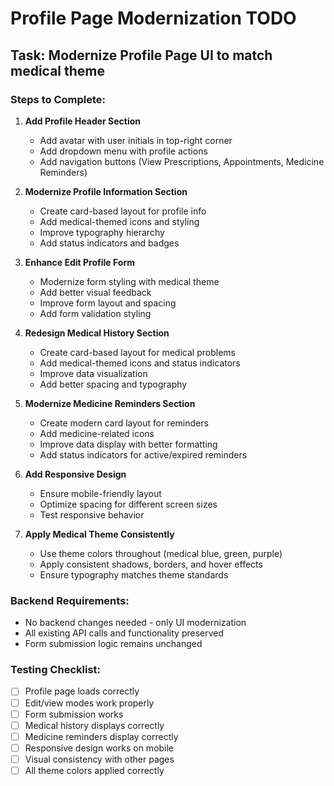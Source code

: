 # Profile Page Modernization TODO

## Task: Modernize Profile Page UI to match medical theme

### Steps to Complete:

1. **Add Profile Header Section**
   - Add avatar with user initials in top-right corner
   - Add dropdown menu with profile actions
   - Add navigation buttons (View Prescriptions, Appointments, Medicine Reminders)

2. **Modernize Profile Information Section**
   - Create card-based layout for profile info
   - Add medical-themed icons and styling
   - Improve typography hierarchy
   - Add status indicators and badges

3. **Enhance Edit Profile Form**
   - Modernize form styling with medical theme
   - Add better visual feedback
   - Improve form layout and spacing
   - Add form validation styling

4. **Redesign Medical History Section**
   - Create card-based layout for medical problems
   - Add medical-themed icons and status indicators
   - Improve data visualization
   - Add better spacing and typography

5. **Modernize Medicine Reminders Section**
   - Create modern card layout for reminders
   - Add medicine-related icons
   - Improve data display with better formatting
   - Add status indicators for active/expired reminders

6. **Add Responsive Design**
   - Ensure mobile-friendly layout
   - Optimize spacing for different screen sizes
   - Test responsive behavior

7. **Apply Medical Theme Consistently**
   - Use theme colors throughout (medical blue, green, purple)
   - Apply consistent shadows, borders, and hover effects
   - Ensure typography matches theme standards

### Backend Requirements:
- No backend changes needed - only UI modernization
- All existing API calls and functionality preserved
- Form submission logic remains unchanged

### Testing Checklist:
- [ ] Profile page loads correctly
- [ ] Edit/view modes work properly
- [ ] Form submission works
- [ ] Medical history displays correctly
- [ ] Medicine reminders display correctly
- [ ] Responsive design works on mobile
- [ ] Visual consistency with other pages
- [ ] All theme colors applied correctly

